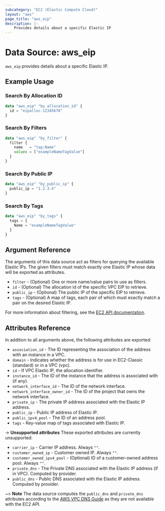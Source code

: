```yaml
---
subcategory: "EC2 (Elastic Compute Cloud)"
layout: "aws"
page_title: "aws_eip"
description: |-
    Provides details about a specific Elastic IP
---
```


# Data Source: aws_eip

`aws_eip` provides details about a specific Elastic IP.

## Example Usage

### Search By Allocation ID

```terraform
data "aws_eip" "by_allocation_id" {
  id = "eipalloc-12345678"
}
```

### Search By Filters

```terraform
data "aws_eip" "by_filter" {
  filter {
    name   = "tag:Name"
    values = ["exampleNameTagValue"]
  }
}
```

### Search By Public IP

```terraform
data "aws_eip" "by_public_ip" {
  public_ip = "1.2.3.4"
}
```

### Search By Tags

```terraform
data "aws_eip" "by_tags" {
  tags = {
    Name = "exampleNameTagValue"
  }
}
```

## Argument Reference

The arguments of this data source act as filters for querying the available Elastic IPs.
The given filters must match exactly one Elastic IP whose data will be exported as attributes.

* `filter` - (Optional) One or more name/value pairs to use as filters.
* `id` - (Optional) The allocation id of the specific VPC EIP to retrieve.
* `public_ip` - (Optional) The public IP of the specific EIP to retrieve.
* `tags` - (Optional) A map of tags, each pair of which must exactly match a pair on the desired Elastic IP.

For more information about filtering, see the [EC2 API documentation][describe-addresses].

[describe-addresses]: https://docs.cloud.croc.ru/en/api/ec2/addresses/DescribeAddresses.html

## Attributes Reference

In addition to all arguments above, the following attributes are exported:

* `association_id` - The ID representing the association of the address with an instance in a VPC.
* `domain` - Indicates whether the address is for use in EC2-Classic (standard) or in a VPC (vpc).
* `id` - If VPC Elastic IP, the allocation identifier.
* `instance_id` - The ID of the instance that the address is associated with (if any).
* `network_interface_id` - The ID of the network interface.
* `network_interface_owner_id` - The ID of the project that owns the network interface.
* `private_ip` - The private IP address associated with the Elastic IP address.
* `public_ip` - Public IP address of Elastic IP.
* `public_ipv4_pool` - The ID of an address pool.
* `tags` - Key-value map of tags associated with Elastic IP.

->  **Unsupported attributes**
These exported attributes are currently unsupported:

* `carrier_ip` - Carrier IP address. Always `""`.
* `customer_owned_ip` - Customer owned IP. Always `""`.
* `customer_owned_ipv4_pool` - (Optional) ID  of a customer-owned address pool. Always `""`.
* `private_dns` - The Private DNS associated with the Elastic IP address (if in VPC). Computed by provider.
* `public_dns` - Public DNS associated with the Elastic IP address. Computed by provider.

~> **Note** The data source computes the `public_dns` and `private_dns` attributes according to the [AWS VPC DNS Guide](https://docs.aws.amazon.com/vpc/latest/userguide/vpc-dns.html#vpc-dns-hostnames) as they are not available with the EC2 API.
